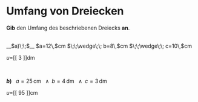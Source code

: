 <!--
version:  0.0.1

language: de


@style
input {
    text-align: center;
}

.flex-container {
    display: flex;
    flex-wrap: wrap;
    align-items: stretch;
    gap: 20px;
}

.flex-child {
    flex: 1;
    min-width: 350px;
    margin-right: 20px;
}

@media (max-width: 400px) {
    .flex-child {
        flex: 100%;
        margin-right: 0;
    }
}
@end

formula: \carry   \textcolor{red}{\scriptsize #1}
formula: \digit   \rlap{\carry{#1}}\phantom{#2}#2
formula: \permil  \text{‰}

import: https://raw.githubusercontent.com/LiaTemplates/Tikz-Jax/main/README.md

script: https://cdn.jsdelivr.net/gh/LiaTemplates/Tikz-Jax@main/dist/index.js


tags: Dreiecke, Länge, Fläche, Umfang, Einheiten, leicht, niedrig, Angeben

comment: Berechne den Umfang einer dreieckigen Fläche. Achte auf die Einheiten

author: Martin Lommatzsch

-->




# Umfang von Dreiecken


**Gib** den Umfang des beschriebenen Dreiecks **an**.

<br>


<section class="flex-container">

<div class="flex-child">
__$a)\;\;$__ $a=12\,$cm $\;\;\wedge\;\; b=8\,$cm $\;\;\wedge\;\; c=10\,$cm

$u=$[[  3  ]]dm

<br>
</div>

<div class="flex-child">

__$b)\;\;$__ $a=25\,$cm $\;\;\wedge\;\; b=4\,$dm $\;\;\wedge\;\; c=3\,$dm

$u=$[[  95  ]]cm



</div>

</section>





<br>
<br>
<br>
<br>
<br>